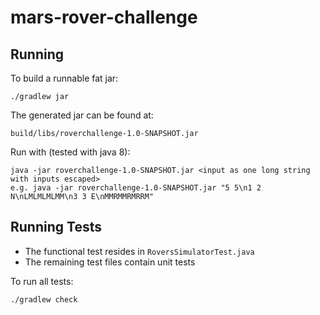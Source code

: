 # mars-rover-challenge

## Running
To build a runnable fat jar:
```
./gradlew jar
```
The generated jar can be found at:
```
build/libs/roverchallenge-1.0-SNAPSHOT.jar
```
Run with (tested with java 8):
```
java -jar roverchallenge-1.0-SNAPSHOT.jar <input as one long string with inputs escaped>
e.g. java -jar roverchallenge-1.0-SNAPSHOT.jar "5 5\n1 2 N\nLMLMLMLMM\n3 3 E\nMMRMMRMRRM"
```

##  Running Tests
- The functional test resides in `RoversSimulatorTest.java`
- The remaining test files contain unit tests

To run all tests:  
```
./gradlew check
```
